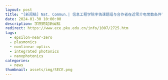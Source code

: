 ```yaml
---
layout: post
title: "[新闻稿] Nat. Commun.| 信息工程学院李倩课题组与合作者在近零介电常数条件下热光效应增强方面取得研究突破"
date: 2024-01-30 10:00:00
description: 学院网站新闻稿
redirect: https://www.ece.pku.edu.cn/info/1007/2725.htm
tags: 
  - epsilon-near-zero
  - plasmonics
  - nonlinear optics
  - integrated photonics
  - nanophotonics
categories: 
  - news
thumbnail: assets/img/SECE.png
---
```


